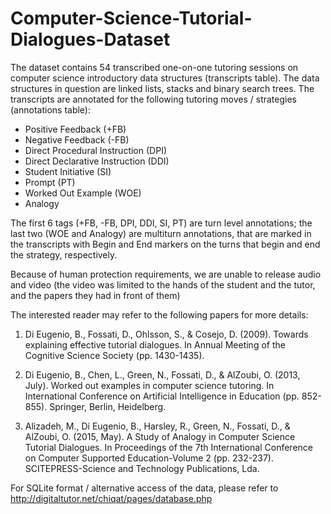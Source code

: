 # Computer-Science-Tutorial-Dialogues-Dataset

The dataset contains 54 transcribed one-on-one tutoring sessions on computer science introductory data structures (transcripts table). The data structures in question are linked lists, stacks and binary search trees. The transcripts are annotated for the following tutoring moves / strategies (annotations table):

- Positive Feedback (+FB)
- Negative Feedback (-FB)
- Direct Procedural Instruction (DPI)
- Direct Declarative Instruction (DDI)
- Student Initiative (SI)
- Prompt (PT)
- Worked Out Example (WOE)
- Analogy

The first 6 tags (+FB, -FB, DPI, DDI, SI, PT) are turn level annotations; the last two (WOE and Analogy) are multiturn annotations, that are marked in the transcripts with Begin and End markers on the turns that begin and end the strategy, respectively.

Because of human protection requirements, we are unable to release audio and video (the video was limited to the hands of the student and the tutor, and the papers they had in front of them)

The interested reader may refer to the following papers for more details:

1. Di Eugenio, B., Fossati, D., Ohlsson, S., & Cosejo, D. (2009). Towards explaining effective tutorial dialogues. In Annual Meeting of the Cognitive Science Society (pp. 1430-1435).

2. Di Eugenio, B., Chen, L., Green, N., Fossati, D., & AlZoubi, O. (2013, July). Worked out examples in computer science tutoring. In International Conference on Artificial Intelligence in Education (pp. 852-855). Springer, Berlin, Heidelberg.

3. Alizadeh, M., Di Eugenio, B., Harsley, R., Green, N., Fossati, D., & AlZoubi, O. (2015, May). A Study of Analogy in Computer Science Tutorial Dialogues. In Proceedings of the 7th International Conference on Computer Supported Education-Volume 2 (pp. 232-237). SCITEPRESS-Science and Technology Publications, Lda.

For SQLite format / alternative access of the data, please refer to http://digitaltutor.net/chiqat/pages/database.php
